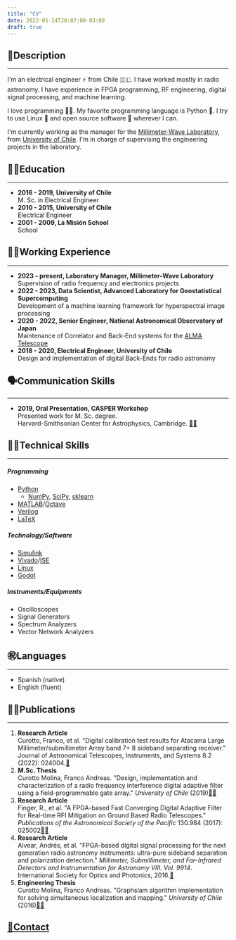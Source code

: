 ```yaml
---
title: "CV"
date: 2022-05-24T20:07:00-03:00
draft: true
---
```

## 🙋Description
----------------
I'm an electrical engineer ⚡ from Chile 🇨🇱. I have worked mostly in radio astronomy. I have experience in FPGA programming, RF engineering, digital signal processing, and machine learning.


I love programming 🧑‍💻. My favorite programming language is Python 🐍. I try to use Linux 🐧 and open source software 🐂 wherever I can.

I'm currently working as the manager for the [Millimeter-Wave Laboratory](http://www.das.uchile.cl/lab_mwl/), from [University of Chile](https://uchile.cl/). I'm in charge of supervising the engineering projects in the laboratory.

## 🧑‍🎓Education
----------------------
- **2016 - 2019, University of Chile**  
M. Sc. in Electrical Engineer
- **2010 - 2015, University of Chile**  
Electrical Engineer
- **2001 - 2009, La Misión School**  
School

## 🧑‍💼Working Experience
-------------------------------
- **2023 - present, Laboratory Manager, Millimeter-Wave Laboratory**  
Supervision of radio frequency and electronics projects
- **2022 - 2023, Data Scientist, Advanced Laboratory for Geostatistical Supercomputing**  
Development of a machine learning framework for hyperspectral image processing
- **2020 - 2022, Senior Engineer, National Astronomical Observatory of Japan**  
Maintenance of Correlator and Back-End systems for the [ALMA Telescope](https://www.almaobservatory.org/en/home/)
- **2018 - 2020, Electrical Engineer, University of Chile**  
Design and implementation of digital Back-Ends for radio astronomy

## 🗣️Communication Skills
----------------------------
- **2019, Oral Presentation, CASPER Workshop**  
Presented work for M. Sc. degree.  
Harvard-Smithsonian Center for Astrophysics, Cambridge. [🎥🔗](https://www.youtube.com/watch?v=0nEW_KABmiQ)

## 🧑‍💻Technical Skills
----------------------------
##### Programming
- [Python](https://www.python.org/)
    - [NumPy](https://numpy.org/), [SciPy](https://scipy.org/), [sklearn](https://scikit-learn.org/stable/index.html)
- [MATLAB](https://www.mathworks.com/products/matlab.html)/[Octave](https://octave.org/index)
- [Verilog](https://ieeexplore.ieee.org/document/1620780)
- [LaTeX](https://www.latex-project.org/)
##### Technology/Software
- [Simulink](https://www.mathworks.com/products/simulink.html)
- [Vivado](https://www.xilinx.com/products/design-tools/vivado.html)/[ISE](https://www.xilinx.com/products/design-tools/ise-design-suite.html)
- [Linux](https://git.kernel.org/pub/scm/linux/kernel/git/torvalds/linux.git/)
- [Godot](https://godotengine.org/)
##### Instruments/Equipments
- Oscilloscopes
- Signal Generators
- Spectrum Analyzers
- Vector Network Analyzers

## ㊗️Languages
----------------
- Spanish (native)
- English (fluent)

## 🧑‍🔬Publications
-------------------------
1. **Research  Article**  
Curotto, Franco, et al. "Digital calibration test results for Atacama Large Millimeter/submillimeter Array band 7+ 8 sideband separating receiver." Journal of Astronomical Telescopes, Instruments, and Systems 8.2 (2022): 024004.[🔗](https://www.spiedigitallibrary.org/journals/Journal-of-Astronomical-Telescopes-Instruments-and-Systems/volume-8/issue-02/024004/Digital-calibration-test-results-for-Atacama-Large-Millimeter-submillimeter-Array/10.1117/1.JATIS.8.2.024004.full?SSO=1&tab=ArticleLinkCited)
2. **M.Sc. Thesis**  
Curotto Molina, Franco Andreas. "Design, implementation  and characterization of a radio frequency interference digital adaptive filter using a field-programmable gate  array." _University of Chile_ (2019)[📄🔗](http://www.das.uchile.cl/lab_mwl/publicaciones/Tesis/tesis_franco_curotto.pdf)
3. **Research Article**  
Finger, R., et al. "A FPGA-based Fast Converging Digital Adaptive Filter for Real-time RFI Mitigation on Ground Based Radio Telescopes." _Publications of the Astronomical  Society of the Pacific_ 130.984 (2017): 025002[📄🔗](https://iopscience.iop.org/article/10.1088/1538-3873/aa972f/pdf)
4. **Research Article**  
Alvear, Andrés, et al. "FPGA-based digital signal processing for the next generation radio astronomy instruments: ultra-pure sideband separation and polarization detection." _Millimeter, Submillimeter, and Far-Infrared Detectors and Instrumentation for Astronomy VIII. Vol. 9914_. International Society for Optics and Photonics, 2016.[🔗](https://www.researchgate.net/publication/305455863_FPGA-based_digital_signal_processing_for_the_next_generation_radio_astronomy_instruments_ultra-pure_sideband_separation_and_polarization_detection)
5. **Engineering Thesis**  
Curotto Molina, Franco Andreas. "Graphslam algorithm implementation for solving simultaneous localization and mapping." _University of Chile_ (2016)[📄🔗](http://repositorio.uchile.cl/bitstream/handle/2250/139093/Graphslam-algorithm-implementation-for-solving-simultaneous-localization-and-mapping.pdf?sequence=1)

## [📧Contact](/contact)
